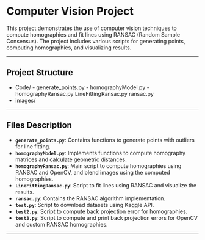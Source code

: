 # Computer Vision Project

This project demonstrates the use of computer vision techniques to compute homographies and fit lines using RANSAC (Random Sample Consensus). The project includes various scripts for generating points, computing homographies, and visualizing results.

---

## Project Structure

- Code/ - generate_points.py  - homographyModel.py - homographyRansac.py LineFittingRansac.py ransac.py 
- images/


---

## Files Description

- **`generate_points.py`**: Contains functions to generate points with outliers for line fitting.
- **`homographyModel.py`**: Implements functions to compute homography matrices and calculate geometric distances.
- **`homographyRansac.py`**: Main script to compute homographies using RANSAC and OpenCV, and blend images using the computed homographies.
- **`LineFittingRansac.py`**: Script to fit lines using RANSAC and visualize the results.
- **`ransac.py`**: Contains the RANSAC algorithm implementation.
- **`test.py`**: Script to download datasets using Kaggle API.
- **`test2.py`**: Script to compute back projection error for homographies.
- **`test3.py`**: Script to compute and print back projection errors for OpenCV and custom RANSAC homographies.

---


